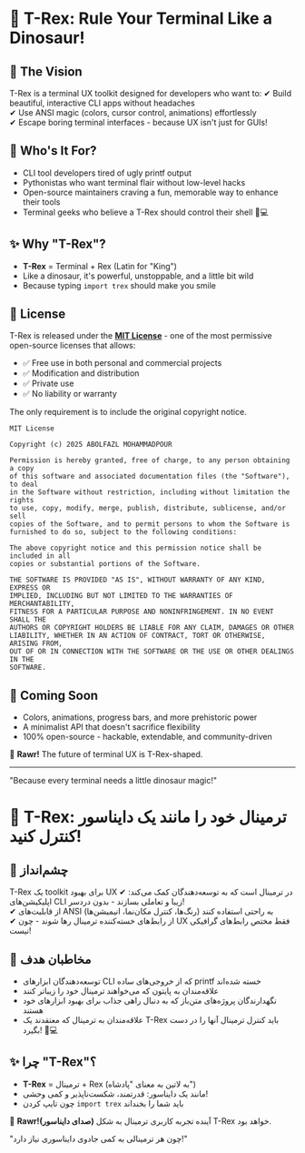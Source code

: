 # 🦖 T-Rex: Rule Your Terminal Like a Dinosaur!

## 🚀 The Vision
T-Rex is a terminal UX toolkit designed for developers who want to:
✔ Build beautiful, interactive CLI apps without headaches  
✔ Use ANSI magic (colors, cursor control, animations) effortlessly  
✔ Escape boring terminal interfaces - because UX isn't just for GUIs!  

## 🎯 Who's It For?
- CLI tool developers tired of ugly printf output  
- Pythonistas who want terminal flair without low-level hacks  
- Open-source maintainers craving a fun, memorable way to enhance their tools  
- Terminal geeks who believe a T-Rex should control their shell 🦖💻  

## ✨ Why "T-Rex"?
- **T-Rex** = Terminal + Rex (Latin for "King")  
- Like a dinosaur, it's powerful, unstoppable, and a little bit wild  
- Because typing `import trex` should make you smile  

## 📜 License
T-Rex is released under the **[MIT License](LICENSE)** - one of the most permissive open-source licenses that allows:
- ✅ Free use in both personal and commercial projects  
- ✅ Modification and distribution  
- ✅ Private use  
- ✅ No liability or warranty  

The only requirement is to include the original copyright notice.  

```text
MIT License

Copyright (c) 2025 ABOLFAZL MOHAMMADPOUR

Permission is hereby granted, free of charge, to any person obtaining a copy
of this software and associated documentation files (the "Software"), to deal
in the Software without restriction, including without limitation the rights
to use, copy, modify, merge, publish, distribute, sublicense, and/or sell
copies of the Software, and to permit persons to whom the Software is
furnished to do so, subject to the following conditions:

The above copyright notice and this permission notice shall be included in all
copies or substantial portions of the Software.

THE SOFTWARE IS PROVIDED "AS IS", WITHOUT WARRANTY OF ANY KIND, EXPRESS OR
IMPLIED, INCLUDING BUT NOT LIMITED TO THE WARRANTIES OF MERCHANTABILITY,
FITNESS FOR A PARTICULAR PURPOSE AND NONINFRINGEMENT. IN NO EVENT SHALL THE
AUTHORS OR COPYRIGHT HOLDERS BE LIABLE FOR ANY CLAIM, DAMAGES OR OTHER
LIABILITY, WHETHER IN AN ACTION OF CONTRACT, TORT OR OTHERWISE, ARISING FROM,
OUT OF OR IN CONNECTION WITH THE SOFTWARE OR THE USE OR OTHER DEALINGS IN THE
SOFTWARE.
```

## 🦕 Coming Soon
- Colors, animations, progress bars, and more prehistoric power  
- A minimalist API that doesn't sacrifice flexibility  
- 100% open-source - hackable, extendable, and community-driven  

🦖 **Rawr!** The future of terminal UX is T-Rex-shaped.  

---

"Because every terminal needs a little dinosaur magic!"







# 🦖 T-Rex: ترمینال خود را مانند یک دایناسور کنترل کنید!

## 🚀 چشم‌انداز
T-Rex یک toolkit برای بهبود UX در ترمینال است که به توسعه‌دهندگان کمک می‌کند:
✔ اپلیکیشن‌های CLI زیبا و تعاملی بسازند - بدون دردسر!  
✔ از قابلیت‌های ANSI (رنگ‌ها، کنترل مکان‌نما، انیمیشن‌ها) به راحتی استفاده کنند  
✔ از رابط‌های خسته‌کننده ترمینال رها شوند - چون UX فقط مختص رابط‌های گرافیکی نیست!

## 🎯 مخاطبان هدف
- توسعه‌دهندگان ابزارهای CLI که از خروجی‌های ساده printf خسته شده‌اند  
- علاقه‌مندان به پایتون که می‌خواهند ترمینال خود را زیباتر کنند  
- نگهدارندگان پروژه‌های متن‌باز که به دنبال راهی جذاب برای بهبود ابزارهای خود هستند  
- علاقه‌مندان به ترمینال که معتقدند یک T-Rex باید کنترل ترمینال آنها را در دست بگیرد! 🦖💻

## ✨ چرا "T-Rex"؟
- **T-Rex** = ترمینال + Rex (به لاتین به معنای "پادشاه")  
- مانند یک دایناسور: قدرتمند، شکست‌ناپذیر و کمی وحشی!  
- چون تایپ کردن `import trex` باید شما را بخنداند


🦖 **Rawr!(صدای دایناسور)** آینده تجربه کاربری ترمینال به شکل T-Rex خواهد بود.

"چون هر ترمینالی به کمی جادوی دایناسوری نیاز دارد!"
